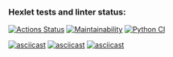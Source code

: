 ### Hexlet tests and linter status:
[![Actions Status](https://github.com/zenvener/python-project-lvl1/workflows/hexlet-check/badge.svg)](https://github.com/zenvener/python-project-lvl1/actions)
[![Maintainability](https://api.codeclimate.com/v1/badges/a99a88d28ad37a79dbf6/maintainability)](https://codeclimate.com/github/codeclimate/codeclimate/maintainabiluty)
[![Python CI](https://github.com/zenvener/python-project-lvl1/workflows/Python%20CI/badge.svg)](https://github.com/zenvener/python-project-lvl1/actions)





[![asciicast](https://asciinema.org/a/5qkgxyUJOcZ9wPR4dOkC7Ai3D.svg)](https://asciinema.org/a/5qkgxyUJOcZ9wPR4dOkC7Ai3D)
[![asciicast](https://asciinema.org/a/iMvsySKTegdy6K1CW7mx5XMCo.svg)](https://asciinema.org/a/iMvsySKTegdy6K1CW7mx5XMCo)
[![asciicast](https://asciinema.org/a/KpHaCEf0J2SBWR8cYJoCP92f9.svg)](https://asciinema.org/a/KpHaCEf0J2SBWR8cYJoCP92f9)
